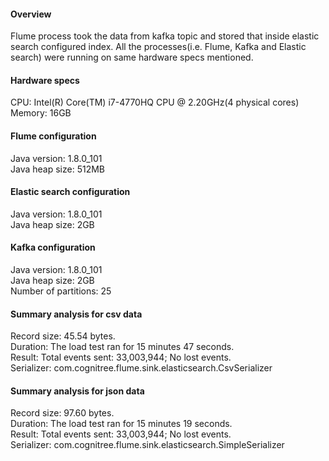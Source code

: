 #### Overview
 Flume process took the data from kafka topic and stored that inside elastic search configured index.
All the processes(i.e. Flume, Kafka and Elastic search) were running on same hardware specs mentioned.

#### Hardware specs
CPU: Intel(R) Core(TM) i7-4770HQ CPU @ 2.20GHz(4 physical cores)
Memory: 16GB

#### Flume configuration
Java version: 1.8.0_101       
Java heap size: 512MB

#### Elastic search configuration
Java version: 1.8.0_101    
Java heap size: 2GB

#### Kafka configuration
Java version: 1.8.0_101    
Java heap size: 2GB       
Number of partitions: 25

#### Summary analysis for csv data
Record size: 45.54 bytes.  
Duration: The load test ran for 15 minutes 47 seconds.      
Result: Total events sent: 33,003,944; No lost events.    
Serializer: com.cognitree.flume.sink.elasticsearch.CsvSerializer

#### Summary analysis for json data
Record size: 97.60 bytes.    
Duration: The load test ran for 15 minutes 19 seconds.   
Result: Total events sent: 33,003,944; No lost events.   
Serializer: com.cognitree.flume.sink.elasticsearch.SimpleSerializer
